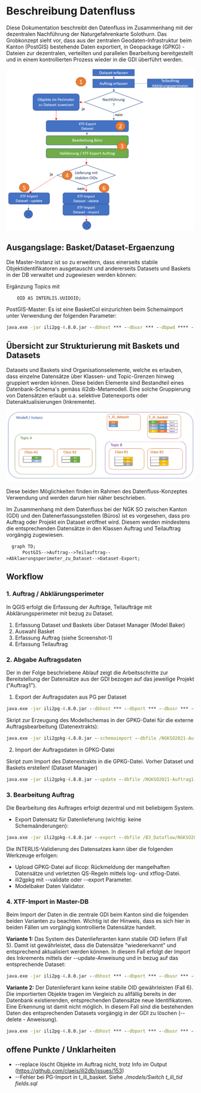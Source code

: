 # Beschreibung Datenfluss
Diese Dokumentation beschreibt den Datenfluss im Zusammenhang mit der dezentralen Nachführung der Naturgefahrenkarte Solothurn.
Das Grobkonzept sieht vor, dass aus der zentralen Geodaten-Infrastruktur beim Kanton (PostGIS) bestehende Daten exportiert, in Geopackage (GPKG) - Dateien zur dezentralen, verteilten und parallelen Bearbeitung bereitgestellt und in einem kontrollierten Prozess wieder in die GDI überführt werden.

![Image](./images/dataflow.png)

## Ausgangslage: Basket/Dataset-Ergaenzung
Die Master-Instanz ist so zu erweitern, dass einerseits stabile Objektidentifikatoren ausgetauscht und andererseits Datasets und Baskets in der DB verwaltet und zugewiesen werden können:

Ergänzung Topics mit

~~~interlis
    OID AS INTERLIS.UUIDOID;
~~~

PostGIS-Master: Es ist eine BasketCol einzurichten beim Schemaimport unter Verwendung der folgenden Parameter:

~~~cmd
java.exe -jar ili2pg-4.8.0.jar --dbhost *** --dbusr *** --dbpwd **** --dbport *** --dbdatabase NGKSO --schemaimport --createEnumTabs --createNumChecks --createFk --createFkIdx --createGeomIdx --createMetaInfo --createTypeConstraint --createEnumTabsWithId --createTidCol --createBasketCol --smart2Inheritance --strokeArcs --defaultSrsCode 2056 --models SO_AFU_Naturgefahren_20220801 \NGK_SO_V23d_GeoW.ili
~~~

## Übersicht zur Strukturierung mit Baskets und Datasets

Datasets und Baskets sind Organisationselemente, welche es erlauben, dass einzelne Datensätze über Klassen- und Topic-Grenzen hinweg gruppiert werden können. Diese beiden Elemente sind Bestandteil eines Datenbank-Schema's gemäss ili2db-Metamodell. 
Eine solche Gruppierung von Datensätzen erlaubt u.a. selektive Datenexports oder Datenaktualisierungen (Inkremente).

![Image](./images/DatasetsBaskets.png)

Diese beiden Möglichkeiten finden im Rahmen des Datenfluss-Konzeptes Verwendung und werden darum hier näher beschrieben.

Im Zusammenhang mit dem Datenfluss bei der NGK SO zwischen Kanton (GDI) und den Datenerfassungsstellen (Büros) ist es vorgesehen, dass pro Auftrag oder Projekt ein Dataset eröffnet wird.
Diesem werden mindestens die entsprechenden Datensätze in den Klassen Auftrag und Teilauftrag vorgängig zugewiesen.

```mermaid
  graph TD;
      PostGIS-->Auftrag-->Teilauftrag-->Abklaerungsperimeter_zu_Dataset-->Dataset-Export;
```

## Workflow

### 1. Auftrag / Abklärungsperimeter

In QGIS erfolgt die Erfassung der Aufträge, Teilaufträge mit Abklärungsperimeter mit bezug zu Dataset.

1. Erfassung Dataset und Baskets über Dataset Manager (Model Baker)
2. Auswahl Basket
3. Erfassung Auftrag (siehe Screenshot-1)
4. Erfassung Teilauftrag

### 2. Abgabe Auftragsdaten

Der in der Folge beschriebene Ablauf zeigt die Arbeitsschritte zur Bereitstellung der Datensätze aus der GDI bezogen auf das jeweilige Projekt ("Auftrag1").

1. Export der Auftragsdaten aus PG per Dataset

~~~cmd
java.exe -jar ili2pg-4.8.0.jar --dbhost *** --dbport *** --dbusr *** --dbpwd *** --dbdatabase NGKSO --dbschema public --export --dataset "Auftrag1" --models SO_AFU_Naturgefahren_20220801 /exp-Auftrag1-vorher.xtf
~~~

Skript zur Erzeugung des Modellschemas in der GPKG-Datei für die externe Auftragsbearbeitung (Datenextrakts):

~~~cmd
java.exe -jar ili2gpkg-4.8.0.jar --schemaimport --dbfile /NGKSO2021-Auftrag1-1.gpkg --coalesceCatalogueRef --createEnumTabs --createNumChecks --createUnique --createFk --createFkIdx --coalesceMultiSurface --coalesceMultiLine --coalesceMultiPoint --coalesceArray --beautifyEnumDispName --createGeomIdx --createMetaInfo --expandMultilingual --createTypeConstraint --createEnumTabsWithId --createTidCol --smart2Inheritance --strokeArcs --createBasketCol --defaultSrsCode 2056 --models SO_AFU_Naturgefahren_20220801 /NGK_SO_V23d_GeoW.ili
~~~

2. Import der Auftragsdaten in GPKG-Datei

Skript zum Import des Datenextrakts in die GPKG-Datei.
Vorher Dataset und Baskets erstellen! (Dataset Manager)

~~~cmd
java.exe -jar ili2gpkg-4.8.0.jar --update --dbfile /NGKSO2021-Auftrag1-1.gpkg --import --dataset Auftrag1 --importTid --importBid /exp-Auftrag1-vorher.xtf
~~~

### 3. Bearbeitung Auftrag

Die Bearbeitung des Auftrages erfolgt dezentral und mit beliebigem System.

* Export Datensatz für Datenlieferung (wichtig: keine Schemaänderungen):

~~~cmd
java.exe -jar ili2gpkg-4.8.0.jar --export --dbfile /B3_Dataflow/NGKSO2021-Auftrag1-1.gpkg --dataset Auftrag1 /exp-Auftrag1-nachher.xtf
~~~

Die INTERLIS-Validierung des Datensatzes kann über die folgenden Werkzeuge erfolgen:

* Upload GPKG-Datei auf ilicop: Rückmeldung der mangelhaften Datensätze und verletzten QS-Regeln mittels log- und xtflog-Datei.
* ili2gpkg mit --validate oder --export Parameter.
* Modelbaker Daten Validator.

### 4. XTF-Import in Master-DB

Beim Import der Daten in die zentrale GDI beim Kanton sind die folgenden beiden Varianten zu beachten.
Wichtig ist der Hinweis, dass es sich hier in beiden Fällen um vorgängig kontrollierte Datensätze handelt.

**Variante 1:** Das System des Datenlieferanten kann stabile OID liefern (Fall 5). Damit ist gewährleistet, dass die Datensätze "wiedererkannt" und entsprechend aktualisiert werden können.
In diesem Fall erfolgt der Import des Inkrements mittels der --update-Anweisung und in bezug auf das entsprechende Dataset:

~~~cmd
java.exe -jar ili2pg-4.8.0.jar --dbhost *** --dbport *** --dbusr *** --dbpwd *** --dbdatabase NGKSO --dbschema public --update --dataset Auftrag1 --models SO_AFU_Naturgefahren_20220801 /exp-Auftrag1-nachher.xtf
~~~

**Variante 2:** Der Datenlieferant kann keine stabile OID gewährleisten (Fall 6). Die importierten Objekte tragen im Vergleich zu allfällig bereits in der Datenbank existierenden, entsprechenden Datensätze neue Identifikatoren. Eine Erkennung ist damit nicht möglich. In diesem Fall sind die bestehenden Daten des entsprechenden Datasets vorgängig in der GDI zu löschen (--delete - Anweisung).

~~~cmd
java.exe -jar ili2pg-4.8.0.jar --dbhost *** --dbport *** --dbusr *** --dbpwd *** --dbdatabase NGKSO --dbschema public --delete --import --dataset Auftrag1 --models SO_AFU_Naturgefahren_20220801 /exp-Auftrag1-nachher.xtf
~~~

## offene Punkte / Unklarheiten

* --replace löscht Objekte im Auftrag nicht, trotz Info im Output (<https://github.com/claeis/ili2db/issues/153>)
* --Fehler bei PG-Import in t_ili_basket. Siehe _./models/Switch t_ili_tid fields.sql_
